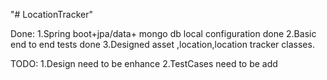 "# LocationTracker"

Done:
1.Spring boot+jpa/data+ mongo db local configuration done
2.Basic  end to end tests done
3.Designed asset ,location,location tracker classes.

TODO:
1.Design need to be enhance
2.TestCases need to be add

